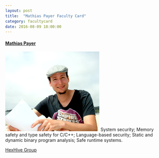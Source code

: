 ```yaml
---
layout: post
title:  "Mathias Payer Faculty Card"
category: facultycard
date: 2016-08-09 18:00:00
---
```


#### [Mathias Payer](https://www.nebelwelt.net/) ####

![Mathias Payer](assets/mathias.jpg)
System security; 
Memory safety and type safety for C/C++;
Language-based security;
Static and dynamic binary program analysis;
Safe runtime systems.

[HexHive Group](http://hexhive.github.io/)
